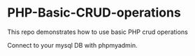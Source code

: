 # PHP-Basic-CRUD-operations
This repo demonstrates how to use basic PHP crud operations

Connect to your mysql DB with phpmyadmin.

